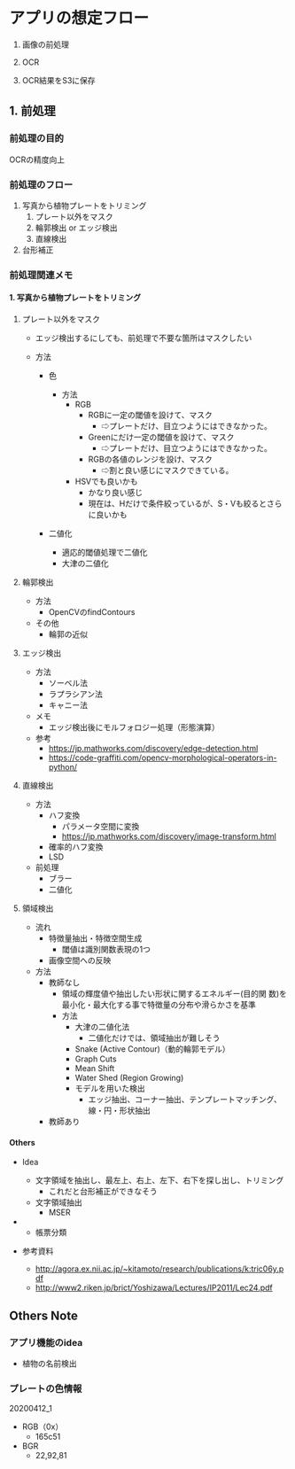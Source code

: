 # アプリの想定フロー

1. 画像の前処理

2. OCR

3. OCR結果をS3に保存

   

## 1. 前処理
### 前処理の目的

OCRの精度向上



### 前処理のフロー

1. 写真から植物プレートをトリミング
   1. プレート以外をマスク
   2. 輪郭検出 or エッジ検出
   3. 直線検出
2. 台形補正



### 前処理関連メモ

#### 1. 写真から植物プレートをトリミング

1. プレート以外をマスク

   - エッジ検出するにしても、前処理で不要な箇所はマスクしたい

   - 方法

     - 色

       - 方法
         - RGB
           - RGBに一定の閾値を設けて、マスク
             - ⇨プレートだけ、目立つようにはできなかった。
           - Greenにだけ一定の閾値を設けて、マスク
             - ⇨プレートだけ、目立つようにはできなかった。
           - RGBの各値のレンジを設け、マスク
             - ⇨割と良い感じにマスクできている。
         - HSVでも良いかも
           - かなり良い感じ
           - 現在は、Hだけで条件絞っているが、S・Vも絞るとさらに良いかも

     - 二値化

       - 適応的閾値処理で二値化
       - 大津の二値化

       

2. 輪郭検出

   - 方法
     - OpenCVのfindContours
   - その他
     - 輪郭の近似

2. エッジ検出
   - 方法
     - ソーベル法
     - ラプラシアン法
     - キャニー法
   - メモ
     - エッジ検出後にモルフォロジー処理（形態演算）
   - 参考
     - https://jp.mathworks.com/discovery/edge-detection.html
     - https://code-graffiti.com/opencv-morphological-operators-in-python/

3. 直線検出
   - 方法
     - ハフ変換
       - パラメータ空間に変換
       - https://jp.mathworks.com/discovery/image-transform.html
     - 確率的ハフ変換
     - LSD
   - 前処理
     - ブラー
     - 二値化

3. 領域検出
   - 流れ
     - 特徴量抽出・特徴空間生成
       - 閾値は識別関数表現の1つ
     - 画像空間への反映
   - 方法
     - 教師なし
       -  領域の輝度値や抽出したい形状に関するエネルギー(目的関 数)を最小化・最大化する事で特徴量の分布や滑らかさを基準
       -  方法
          - 大津の二値化法
            - 二値化だけでは、領域抽出が難しそう
          - Snake (Active Contour)（動的輪郭モデル）
          - Graph Cuts
          - Mean Shift
          - Water Shed (Region Growing)
          - モデルを用いた検出
            - エッジ抽出、コーナー抽出、テンプレートマッチング、線・円・形状抽出
     - 教師あり



#### Others

- Idea
  - 文字領域を抽出し、最左上、右上、左下、右下を探し出し、トリミング
    - これだと台形補正ができなそう
  - 文字領域抽出
     - MSER


- - 帳票分類

- 参考資料
  - http://agora.ex.nii.ac.jp/~kitamoto/research/publications/k:tric06y.pdf
  - http://www2.riken.jp/brict/Yoshizawa/Lectures/IP2011/Lec24.pdf

  

## Others Note

### アプリ機能のidea

- 植物の名前検出



### プレートの色情報

20200412_1

- RGB（0x）
  - 165c51
- BGR
  -  22,92,81